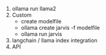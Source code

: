 1) ollama run llama2
2) Custom
    - create modelfile
    - ollama create jarvis -f modelfile
    - ollama run jarvis
3) langchain / llama index integration
4) API
